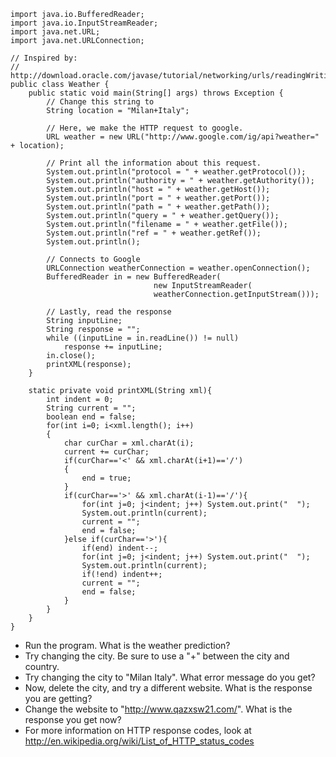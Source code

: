 
```
import java.io.BufferedReader;
import java.io.InputStreamReader;
import java.net.URL;
import java.net.URLConnection;

// Inspired by:
// http://download.oracle.com/javase/tutorial/networking/urls/readingWriting.html
public class Weather {
	public static void main(String[] args) throws Exception {
		// Change this string to 
		String location = "Milan+Italy";
		
		// Here, we make the HTTP request to google.
		URL weather = new URL("http://www.google.com/ig/api?weather=" + location);
        
		// Print all the information about this request.
		System.out.println("protocol = " + weather.getProtocol());
		System.out.println("authority = " + weather.getAuthority());
	    System.out.println("host = " + weather.getHost());
	    System.out.println("port = " + weather.getPort());
	    System.out.println("path = " + weather.getPath());
	    System.out.println("query = " + weather.getQuery());
	    System.out.println("filename = " + weather.getFile());
	    System.out.println("ref = " + weather.getRef());
	    System.out.println();
		
		// Connects to Google
		URLConnection weatherConnection = weather.openConnection();
        BufferedReader in = new BufferedReader(
                                new InputStreamReader(
                                weatherConnection.getInputStream()));
        
        // Lastly, read the response
        String inputLine;
        String response = "";
        while ((inputLine = in.readLine()) != null) 
            response += inputLine;
        in.close();
        printXML(response);
	}
	
	static private void printXML(String xml){
		int indent = 0;
		String current = "";
		boolean end = false;
		for(int i=0; i<xml.length(); i++)
		{
			char curChar = xml.charAt(i);
			current += curChar;
			if(curChar=='<' && xml.charAt(i+1)=='/')
			{
				end = true;
			}
			if(curChar=='>' && xml.charAt(i-1)=='/'){
				for(int j=0; j<indent; j++) System.out.print("  ");
				System.out.println(current);
				current = "";
				end = false;
			}else if(curChar=='>'){
				if(end) indent--;
				for(int j=0; j<indent; j++) System.out.print("  ");
				System.out.println(current);
				if(!end) indent++;
				current = "";
				end = false;
			}
		}
	}
}
```

  * Run the program.  What is the weather prediction?
  * Try changing the city.  Be sure to use a "+" between the city and country.
  * Try changing the city to "Milan Italy".  What error message do you get?
  * Now, delete the city, and try a different website.  What is the response you are getting?
  * Change the website to "http://www.qazxsw21.com/".  What is the response you get now?
  * For more information on HTTP response codes, look at http://en.wikipedia.org/wiki/List_of_HTTP_status_codes